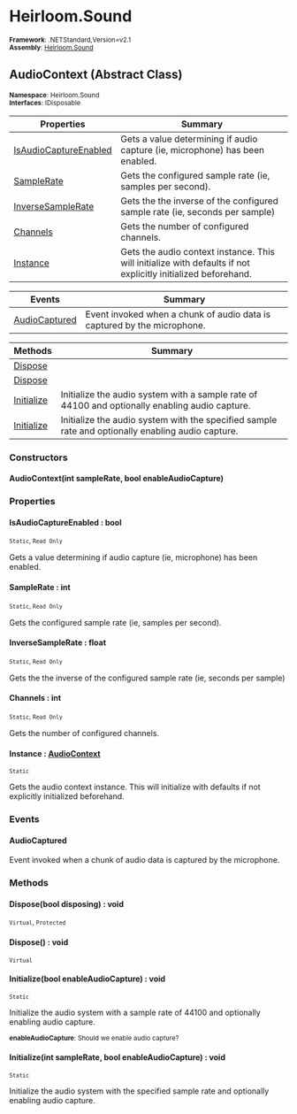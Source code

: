# Heirloom.Sound

<small>**Framework**: .NETStandard,Version=v2.1</small>  
<small>**Assembly**: [Heirloom.Sound](../Heirloom.Sound/Heirloom.Sound.md)</small>  

## AudioContext (Abstract Class)
<small>**Namespace**: Heirloom.Sound</sub></small>  
<small>**Interfaces**: IDisposable</small>  

| Properties | Summary |
|------------|---------|
| [IsAudioCaptureEnabled](#ISA38A6274D) | Gets a value determining if audio capture (ie, microphone) has been enabled. |
| [SampleRate](#SAMECB101A) | Gets the configured sample rate (ie, samples per second). |
| [InverseSampleRate](#INVFD218F4A) | Gets the the inverse of the configured sample rate (ie, seconds per sample) |
| [Channels](#CHA97465DEE) | Gets the number of configured channels. |
| [Instance](#INS4FAA4721) | Gets the audio context instance. This will initialize with defaults if not explicitly initialized beforehand. |

| Events | Summary |
|--------|---------|
| [AudioCaptured](#AUDD74F000E) | Event invoked when a chunk of audio data is captured by the microphone. |

| Methods | Summary |
|---------|---------|
| [Dispose](#DISD833FA7A) |  |
| [Dispose](#DIS4E62D250) |  |
| [Initialize](#INI50E87BC2) | Initialize the audio system with a sample rate of 44100 and optionally enabling audio capture. |
| [Initialize](#INI6EC6B529) | Initialize the audio system with the specified sample rate and optionally enabling audio capture. |

### Constructors

#### AudioContext(int sampleRate, bool enableAudioCapture)

### Properties

#### <a name="ISA38A6274D"></a>IsAudioCaptureEnabled : bool

<small>`Static`, `Read Only`</small>

Gets a value determining if audio capture (ie, microphone) has been enabled.

#### <a name="SAMECB101A"></a>SampleRate : int

<small>`Static`, `Read Only`</small>

Gets the configured sample rate (ie, samples per second).

#### <a name="INVFD218F4A"></a>InverseSampleRate : float

<small>`Static`, `Read Only`</small>

Gets the the inverse of the configured sample rate (ie, seconds per sample)

#### <a name="CHA97465DEE"></a>Channels : int

<small>`Static`, `Read Only`</small>

Gets the number of configured channels.

#### <a name="INS4FAA4721"></a>Instance : [AudioContext](Heirloom.Sound.AudioContext.md)

<small>`Static`</small>

Gets the audio context instance. This will initialize with defaults if not explicitly initialized beforehand.

### Events

#### AudioCaptured

Event invoked when a chunk of audio data is captured by the microphone.
### Methods

#### <a name="DISD833FA7A"></a>Dispose(bool disposing) : void

<small>`Virtual`, `Protected`</small>


#### <a name="DIS4E62D250"></a>Dispose() : void

<small>`Virtual`</small>

#### <a name="INI50E87BC2"></a>Initialize(bool enableAudioCapture) : void

<small>`Static`</small>

Initialize the audio system with a sample rate of 44100 and optionally enabling audio capture.

<small>**enableAudioCapture**: <param name="enableAudioCapture">Should we enable audio capture?</param>  
</small>

#### <a name="INI6EC6B529"></a>Initialize(int sampleRate, bool enableAudioCapture) : void

<small>`Static`</small>

Initialize the audio system with the specified sample rate and optionally enabling audio capture.


